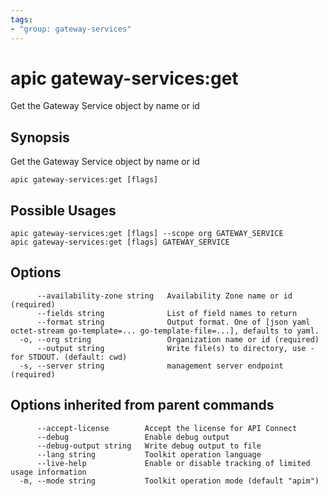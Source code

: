 ```yaml
---
tags:
- "group: gateway-services"
---
```

# apic gateway-services:get

Get the Gateway Service object by name or id

## Synopsis

Get the Gateway Service object by name or id

```
apic gateway-services:get [flags]
```

## Possible Usages

```
apic gateway-services:get [flags] --scope org GATEWAY_SERVICE
apic gateway-services:get [flags] GATEWAY_SERVICE
```

## Options

```
      --availability-zone string   Availability Zone name or id (required)
      --fields string              List of field names to return
      --format string              Output format. One of [json yaml octet-stream go-template=... go-template-file=...], defaults to yaml.
  -o, --org string                 Organization name or id (required)
      --output string              Write file(s) to directory, use - for STDOUT. (default: cwd)
  -s, --server string              management server endpoint (required)
```

## Options inherited from parent commands

```
      --accept-license        Accept the license for API Connect
      --debug                 Enable debug output
      --debug-output string   Write debug output to file
      --lang string           Toolkit operation language
      --live-help             Enable or disable tracking of limited usage information
  -m, --mode string           Toolkit operation mode (default "apim")
```
